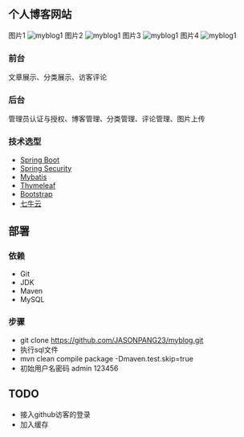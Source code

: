 ## 个人博客网站
图片1
![myblog1](https://github.com/JASONPANG23/myblog/blob/master/images/myblog1.png)
图片2
![myblog1](https://github.com/JASONPANG23/myblog/blob/master/images/myblog2.png)
图片3
![myblog1](https://github.com/JASONPANG23/myblog/blob/master/images/myblog3.png)
图片4
![myblog1](https://github.com/JASONPANG23/myblog/blob/master/images/myblog4.png)

### 前台
文章展示、分类展示、访客评论
### 后台
管理员认证与授权、博客管理、分类管理、评论管理、图片上传

### 技术选型
- [Spring Boot](https://spring.io/projects/spring-boot)
- [Spring Security](https://spring.io/projects/spring-security)
- [Mybatis](https://mybatis.org/mybatis-3/)
- [Thymeleaf](https://www.thymeleaf.org/)
- [Bootstrap](https://www.bootcss.com/)
- [七牛云](https://www.qiniu.com/)

## 部署
### 依赖
- Git
- JDK
- Maven
- MySQL
### 步骤
- git clone https://github.com/JASONPANG23/myblog.git
- 执行sql文件
- mvn clean compile package -Dmaven.test.skip=true
- 初始用户名密码 admin 123456

## TODO
- 接入github访客的登录
- 加入缓存




